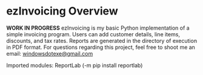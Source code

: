 # ezInvoicing Overview

**WORK IN PROGRESS**
ezInvoicing is my basic Python implementation of a simple invoicing program. Users can add customer details, line items, discounts, and tax rates.
Reports are generated in the directory of execution in PDF format.
For questions regarding this project, feel free to shoot me an email: windowsdotexe@gmail.com

Imported modules: ReportLab (-m pip install reportlab)